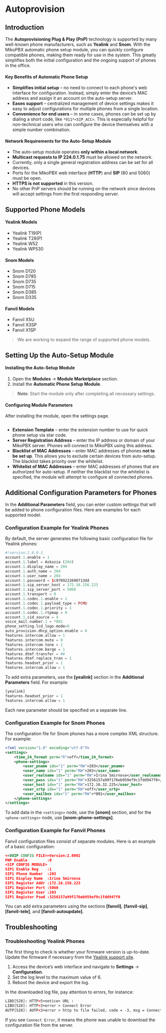 # Autoprovision



## Introduction

The **Autoprovisioning Plug & Play (PnP)** technology is supported by many well-known phone manufacturers, such as **Yealink** and **Snom**. With the MikoPBX automatic phone setup module, you can quickly configure compatible phones, making them ready for use in the system. This greatly simplifies both the initial configuration and the ongoing support of phones in the office.

#### Key Benefits of Automatic Phone Setup

* **Simplifies initial setup** – no need to connect to each phone's web interface for configuration. Instead, simply enter the device’s MAC address and assign it an account on the auto-setup server.
* **Eases support** – centralized management of device settings makes it easy to adjust configurations for multiple phones from a single location.
* **Convenience for end users** – in some cases, phones can be set up by dialing a short code, like `*911*<SIP_ACC>`. This is especially helpful for non-technical users who can configure the device themselves with a simple number combination.

#### Network Requirements for the Auto-Setup Module

* The auto-setup module operates **only within a local network**.
* **Multicast requests to IP 224.0.1.75** must be allowed on the network.
* Currently, only a single general registration address can be set for all devices.
* Ports for the MikoPBX web interface (**HTTP**) and **SIP** (80 and 5060) must be open.
* **HTTPS is not supported** in this version.
* No other PnP servers should be running on the network since devices will accept settings from the first responding server.

## Supported Phone Models

#### Yealink Models

* Yealink T19(P)
* Yealink T28(P)
* Yealink W52
* Yealink WP530

#### Snom Models

* Snom D120
* Snom D785
* Snom D735
* Snom D715
* Snom D385
* Snom D335

#### Fanvil Models

* Fanvil X5U
* Fanvil X3SP
* Fanvil X1SP

> We are working to expand the range of supported phone models.

## Setting Up the Auto-Setup Module

#### Installing the Auto-Setup Module

1. Open the **Modules** -> **Module Marketplace** section.
2. Install the **Automatic Phone Setup Module**.

> **Note**: Start the module only after completing all necessary settings.

#### Configuring Module Parameters

After installing the module, open the settings page.

<figure><img src="../../.gitbook/assets/settings.jpg" alt=""><figcaption></figcaption></figure>

* **Extension Template** – enter the extension number to use for quick phone setup via star code.
* **Server Registration Address** – enter the IP address or domain of your MikoPBX server. Phones will connect to MikoPBX using this address.
* **Blacklist of MAC Addresses** – enter MAC addresses of phones **not to be set up**. This allows you to exclude certain devices from auto-setup. The blacklist takes priority over the whitelist.
* **Whitelist of MAC Addresses** – enter MAC addresses of phones that are authorized for auto-setup. If neither the blacklist nor the whitelist is specified, the module will attempt to configure all connected phones.

## Additional Configuration Parameters for Phones

In the **Additional Parameters** field, you can enter custom settings that will be added to phone configuration files. Here are examples for each supported model.

### Configuration Example for Yealink Phones

By default, the server generates the following basic configuration file for Yealink phones:

```php
#!version:1.0.0.1
account.1.enable = 1
account.1.label = Askozia (204)
account.1.display_name = 204
account.1.auth_name = 204
account.1.user_name = 204
account.1.password = 1c9709222690713dd
account.1.sip_server_host = 172.16.156.223
account.1.sip_server_port = 5060
account.1.transport = 0
account.1.codec.1.enable = 1
account.1.codec.1.payload_type = PCMU
account.1.codec.1.priority = 1
account.1.codec.1.rtpmap = 0
account.1.cid_source = 4
voice_mail.number.1 = *001
phone_setting.lcd_logo.mode=0
auto_provision.dhcp_option.enable = 0
features.intercom.allow = 1
features.intercom.mute = 0
features.intercom.tone = 1
features.intercom.barge = 1
features.dtmf.transfer = ##
features.dtmf.replace_tran = 1
features.headset_prior = 1
features.intercom.allow = 1
```

To add extra parameters, use the **\[yealink]** section in the **Additional Parameters** field. For example:

```php
[yealink]
features.headset_prior = 1
features.intercom.allow = 1
```

Each new parameter should be specified on a separate line.

### Configuration Example for Snom Phones

The configuration file for Snom phones has a more complex XML structure. For example:

```xml
<?xml version="1.0" encoding="utf-8"?>
<settings>
    <time_24_format perm="R">off</time_24_format>
    <phone-settings>
        <user_pname idx="1" perm="RW">203</user_pname>
        <user_name idx="1" perm="RW">203</user_name>
        <user_realname idx="1" perm="RW">Irina Smirnova</user_realname>
        <user_pass idx="1" perm="RW">3256157a99f176eb959ef9c1fdd947f0</user_pass>
        <user_host idx="1" perm="RW">172.16.32.225</user_host>
        <user_srtp idx="1" perm="RW">off</user_srtp>
        <user_mailbox idx="1" perm="RW">*001</user_mailbox>
    </phone-settings>
</settings>
```

To add data in the `<settings>` node, use the **\[snom]** section, and for the `<phone-settings>` node, use **\[snom-phone-settings]**.

### Configuration Example for Fanvil Phones

Fanvil configuration files consist of separate modules. Here is an example of a basic configuration:

```xml
<<VOIP CONFIG FILE>>Version:2.0002
PNP Enable         :0
<SIP CONFIG MODULE>
SIP1 Enable Reg    :1
SIP1 Phone Number  :203
SIP1 Display Name  :Irina Smirnova
SIP1 Register Addr :172.16.156.223
SIP1 Register Port :5060
SIP1 Register User :203
SIP1 Register Pswd :3256157a99f176eb959ef9c1fdd947f0
```

You can add extra parameters using the sections **\[fanvil]**, **\[fanvil-sip]**, **\[fanvil-tele]**, and **\[fanvil-autoupdate]**.

## Troubleshooting

### Troubleshooting Yealink Phones

The first thing to check is whether your firmware version is up-to-date. Update the firmware if necessary from the [Yealink support site](http://support.yealink.com).

1. Access the device’s web interface and navigate to **Settings** → **Configuration**.
2. Set the log level to the maximum value of 6.
3. Reboot the device and export the log.

In the downloaded log file, pay attention to errors, for instance:

```xml
LIBD[528]: HTTP<5+notice> URL : 
LIBD[528]: HTTP<3+error > Connect Error
AUTP[528]: AUTP<3+error > http to file failed, code = -3, msg = Connect Failed, cout = 0
```

If you see `Connect Error`, it means the phone was unable to download the configuration file from the server.
